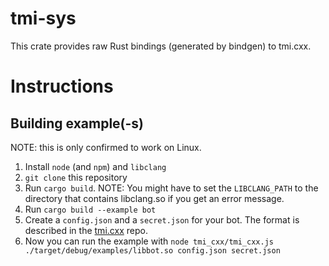# tmi-sys

This crate provides raw Rust bindings (generated by bindgen) to tmi.cxx.

# Instructions

## Building example(-s)

NOTE: this is only confirmed to work on Linux.

1. Install `node` (and `npm`) and `libclang`
2. `git clone` this repository
3. Run `cargo build`.
   NOTE: You might have to set the `LIBCLANG_PATH` to the directory that 
   contains libclang.so if you get an error message.
4. Run `cargo build --example bot`
5. Create a `config.json` and a `secret.json` for your bot.  The format is
   described in the [tmi.cxx](https://github.com/walterpie/tmi.cxx) repo.
6. Now you can run the example with `node tmi_cxx/tmi_cxx.js ./target/debug/examples/libbot.so config.json secret.json`
